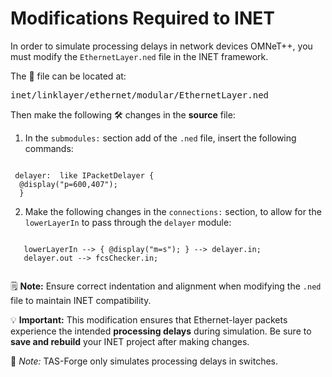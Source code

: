 # Modifications Required to INET
In order to simulate processing delays in network devices OMNeT++, you must modify the `EthernetLayer.ned` file in the INET framework. 

The 📁 file can be located at:
<pre>
inet/linklayer/ethernet/modular/EthernetLayer.ned
</pre>

Then make the following 🛠️ changes in the **source** file:

1. In the `submodules:` section add of the `.ned` file, insert the following commands:

<pre><code class="language-ned">
 delayer: <default("PacketDelayer")> like IPacketDelayer {
  @display("p=600,407");
  }
</code></pre>

2. Make the following changes in the `connections:` section, to allow for the `lowerLayerIn` to pass through the `delayer` module:

 <pre><code class="language-ned">
   lowerLayerIn --> { @display("m=s"); } --> delayer.in;
   delayer.out --> fcsChecker.in;
 </code></pre>

🗒️ **Note:** Ensure correct indentation and alignment when modifying the `.ned` file to maintain INET compatibility.

💡 **Important:** This modification ensures that Ethernet-layer packets experience the intended **processing delays** during simulation. Be sure to **save and rebuild** your INET project after making changes. 

🧰 *Note:* TAS-Forge only simulates processing delays in switches. 
